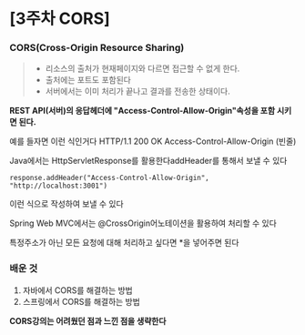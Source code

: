# \[3주차 CORS]

### CORS(Cross-Origin Resource Sharing)

> * 리소스의 출처가 현재페이지와 다르면 접근할 수 없게 한다.
> * 출처에는 포트도 포함된다
> * 서버에서는 이미 처리가 끝나고 결과를 전송한 상태이다.

**REST API(서버)의 응답헤더에 "Access-Control-Allow-Origin"속성을 포함 시키면 된다.**

예를 들자면 이런 식인거다 HTTP/1.1 200 OK Access-Control-Allow-Origin (빈줄)

Java에서는 HttpServletResponse를 활용한다addHeader를 통해서 보낼 수 있다

```
response.addHeader("Access-Control-Allow-Origin", "http://localhost:3001")
```

이런 식으로 작성하여 보낼 수 있다

Spring Web MVC에서는 @CrossOrigin어노테이션을 활용하여 처리할 수 있다

특정주소가 아닌 모든 요청에 대해 처리하고 싶다면 \*을 넣어주면 된다

### 배운 것

1. 자바에서 CORS를 해결하는 방법
2. 스프링에서 CORS를 해결하는 방법

**CORS강의는 어려웠던 점과 느낀 점을 생략한다**
